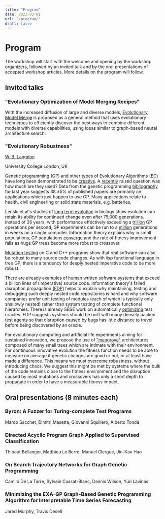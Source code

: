 ```yaml
---
title: "Program"
date: 2023-03-01
url: "/program/"
draft: false
---
```


# Program
The workshop will start with the welcome and opening by the workshop organizers, followed by an invited talk and by the oral presentations of accepted workshop articles.
More details on the program will follow.


## Invited talks

### "Evolutionary Optimization of Model Merging Recipes"
With the increased diffusion of large and diverse models, [Evolutionary Model Merge](https://sakana.ai/evolutionary-model-merge/) is proposed as a general method that uses evolutionary techniques to efficiently discover the best ways to combine different models with diverse capabilities, using ideas similar to graph-based neural architecture search.

### "Evolutionary Robustness"
<a href="http://www.cs.ucl.ac.uk/staff/W.Langdon/">W. B. Langdon</a>

University College London, UK

Genetic programming (GP) and other types of Evolutionary Algorithms (EC)
have long been demonstrated to be
<a href="https://cacm.acm.org/opinion/generating-trust/">
creative</a>.
A
<a href="https://gpbib.cs.ucl.ac.uk/gp-html/langdon_jaws30.html">recently</a>
raised question
was how much are they used?
Data from the genetic programming
<a href="https://gpbib.cs.ucl.ac.uk/">bibliography</a>
for last year suggests 38&nbsp;&plusmn;5%
of published papers are primarily on
applications which just happen to use GP.
Many applications relate to
health, civil engineering or solid state materials,
e.g. batteries.

Lenski et al's studies of
<a href="https://en.wikipedia.org/wiki/E._coli_long-term_evolution_experiment">long term evolution</a>
in biology show evolution can retain its ability
for continued change even after 75,000 generations.
Instead of 36 years,
with performance effectively exceeding a
<a href="https://gpbib.cs.ucl.ac.uk/gp-html/langdon_2022_trillion.html">trillion</a>
GP operations per second,
GP experiments can be run to a
<a href="https://gpbib.cs.ucl.ac.uk/gp-html/Langdon_2022_ALJ.html">million</a>
generations in weeks on a single computer.
Information theory explains why
in small populations, GP populations
<a href="https://gpbib.cs.ucl.ac.uk/gp-html/langdon_GPEM_gpconv.html">
converge</a>
and the rate of fitness improvement falls
as huge GP trees become more robust to crossover.

<a href="https://gpbib.cs.ucl.ac.uk/gp-html/langdon_2024_GI.html">
Mutation testing</a> on C and C++ programs show
that real software can also be robust to many source code changes.
As with lisp functional language in tree GP,
there is a tendency for deeply nested imperative code to be more robust.

There are already examples of 
human written software systems that exceed a billion lines of
(imperative)
source code.
Information theory's failed disruption propagation
<a href="https://2021.esec-fse.org/details/fse-2021-ideas-visions-and-reflections/6/Software-Robustness-A-Survey-a-Theory-and-Prospects">(FDP)</a>
helps to explain why maintaining, testing and debugging
such deeply nested code repositories is hard
and why software companies prefer unit testing of modules
(each of which is typically only shallowly nested)
rather than system testing of complete functional hierarchies.
There is already SBSE work on automatically
<a href="https://doi.org/10.1145/2931037.2931062">optimizing</a> test oracles. 
FDP suggests systems should be built with many densely packed
test agents so that disruption caused by bugs has
little distance to travel before being discovered by an oracle.

For evolutionary computing and artificial life
experiments aiming for sustained innovation,
we propose the use of
<a href="http://www.cs.ucl.ac.uk/staff/W.Langdon/ei2024/langdon_ei2024.pdf">"mangrove"</a>
architectures
composed of many small trees which are intimate with their environment.
For continuous innovative evolution the fitness function needs to
be able to measure on average if genetic changes are good or not,
or at least have made a difference.
This means we must overcome robustness,
without introducing chaos.
We suggest this might be met by systems
where the bulk of the code remains close to the fitness environment
and the disruption caused by most
mutations and crossovers has only a
short depth to propagate in order to have a measurable fitness impact.


## Oral presentations (8 minutes each)

### Byron: A Fuzzer for Turing-complete Test Programs
Marco Sacchet, Dimitri Masetta, Giovanni Squillero, Alberto Tonda

### Directed Acyclic Program Graph Applied to Supervised Classification
Thibaut Bellanger, Matthieu Le Berre, Manuel Clergue, Jin-Kao Hao

### On Search Trajectory Networks for Graph Genetic Programming	
Camilo De La Torre, Sylvain Cussat-Blanc, Dennis Wilson, Yuri Lavinas

### Minimizing the EXA-GP Graph-Based Genetic Programming Algorithm for Interpretable Time Series Forecasting	
Jared Murphy, Travis Desell
